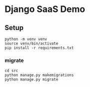 # Django SaaS Demo

## Setup
```
python -m venv venv
source venv/bin/activate
pip install -r requirements.txt
```

### migrate
```
cd src
python manage.py makemigrations
python manage.py migrate
```